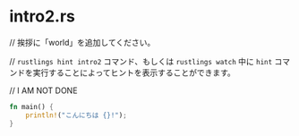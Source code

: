 # intro2.rs

// 挨拶に「world」を追加してください。

// `rustlings hint intro2` コマンド、もしくは `rustlings watch` 中に `hint` コマンドを実行することによってヒントを表示することができます。

// I AM NOT DONE

```rust
fn main() {
    println!("こんにちは {}!");
}
```

<!---
// intro2.rs
// Make the code print a greeting to the world.
// Execute `rustlings hint intro2` or use the `hint` watch subcommand for a hint.

// I AM NOT DONE

fn main() {
    println!("Hello {}!");
}
--->
